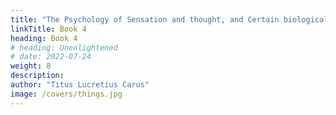 ```yaml
---
title: "The Psychology of Sensation and thought, and Certain biological functions"
linkTitle: Book 4
heading: Book 4
# heading: Unenlightened
# date: 2022-07-24
weight: 8
description: 
author: "Titus Lucretius Carus"
image: /covers/things.jpg
---
```




